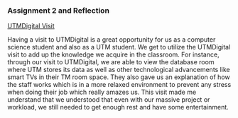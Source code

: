 ### Assignment 2 and Reflection
[UTMDigital Visit](https://drive.google.com/drive/folders/1zz6SNBAZlywSNyvFLzXraD2n1ov3aiiU?usp=drive_link) <br>


Having a visit to UTMDigital is a great opportunity for us as a computer science student and also as a UTM student. We get to utilize the UTMDigital visit to add up the knowledge we acquire in the classroom. For instance, through our visit to UTMDigital, we are able to view the database room where UTM stores its data as well as other technological advancements like smart TVs in their TM room space. They also gave us an explanation of how the staff works which is in a more relaxed environment to prevent any stress when doing their job which really amazes us. This visit made me understand that we understood that even with our massive project or workload, we still needed to get enough rest and have some entertainment.
